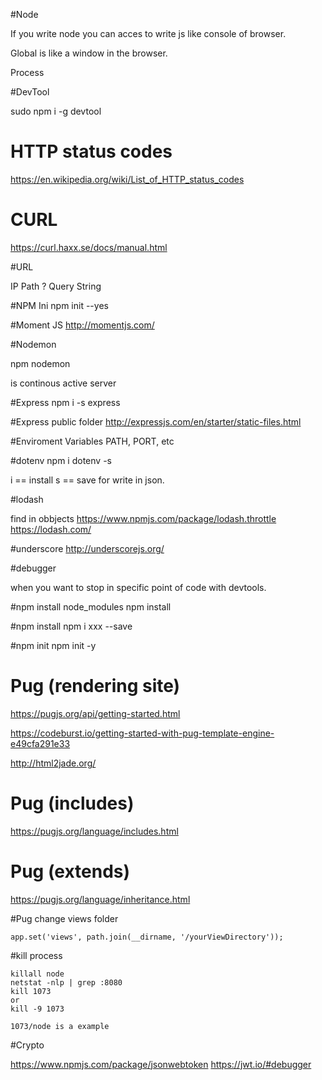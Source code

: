 #Node


If you write node you can acces to write js like console of browser.


Global is like a window in the browser.

Process



#DevTool


sudo npm i -g devtool

# HTTP status codes

https://en.wikipedia.org/wiki/List_of_HTTP_status_codes


# CURL

https://curl.haxx.se/docs/manual.html


#URL

IP Path ? Query String


#NPM Ini
npm init --yes

#Moment JS 
http://momentjs.com/


#Nodemon

npm nodemon

is continous active server




#Express
npm i -s express


#Express public folder
http://expressjs.com/en/starter/static-files.html

#Enviroment Variables
PATH, PORT, etc


#dotenv
npm i dotenv -s


i == install
s == save for write in json.

#lodash

find in obbjects
https://www.npmjs.com/package/lodash.throttle
https://lodash.com/

#underscore
http://underscorejs.org/

#debugger

when you want to stop in specific point of code with devtools.

#npm install node_modules
npm install

#npm install
npm i xxx --save

#npm init
npm init -y


# Pug (rendering site)


https://pugjs.org/api/getting-started.html

https://codeburst.io/getting-started-with-pug-template-engine-e49cfa291e33

http://html2jade.org/


# Pug (includes)

https://pugjs.org/language/includes.html

# Pug (extends)

https://pugjs.org/language/inheritance.html


#Pug change views folder

    app.set('views', path.join(__dirname, '/yourViewDirectory'));


#kill process

    killall node
    netstat -nlp | grep :8080
    kill 1073
    or
    kill -9 1073

    1073/node is a example


#Crypto

https://www.npmjs.com/package/jsonwebtoken
https://jwt.io/#debugger







